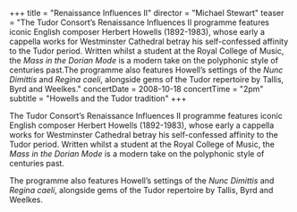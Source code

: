 +++
title = "Renaissance Influences II"
director = "Michael Stewart"
teaser = "The Tudor Consort’s Renaissance Influences II programme features iconic English composer Herbert Howells (1892-1983), whose early a cappella works for Westminster Cathedral betray his self-confessed affinity to the Tudor period. Written whilst a student at the Royal College of Music, the *Mass in the Dorian Mode* is a modern take on the polyphonic style of centuries past.The programme also features Howell’s settings of the *Nunc Dimittis* and *Regina caeli*, alongside gems of the Tudor repertoire by Tallis, Byrd and Weelkes."
concertDate = 2008-10-18
concertTime = "2pm"
subtitle = "Howells and the Tudor tradition"
+++

The Tudor Consort’s Renaissance Influences II programme features iconic English composer Herbert Howells (1892-1983), whose early a cappella works for Westminster Cathedral betray his self-confessed affinity to the Tudor period. Written whilst a student at the Royal College of Music, the *Mass in the Dorian Mode* is a modern take on the polyphonic style of centuries past.


The programme also features Howell’s settings of the *Nunc Dimittis* and *Regina caeli*, alongside gems of the Tudor repertoire by Tallis, Byrd and Weelkes.
